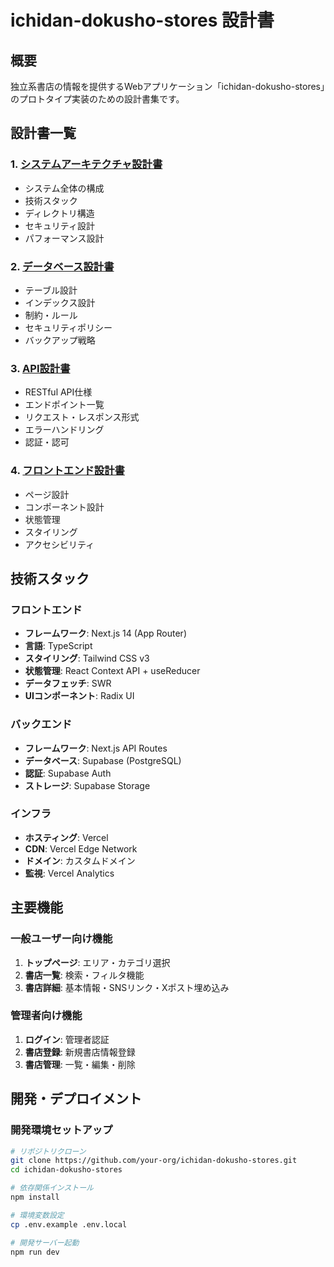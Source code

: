 # ichidan-dokusho-stores 設計書

## 概要

独立系書店の情報を提供するWebアプリケーション「ichidan-dokusho-stores」のプロトタイプ実装のための設計書集です。

## 設計書一覧

### 1. [システムアーキテクチャ設計書](./architecture-design.md)
- システム全体の構成
- 技術スタック
- ディレクトリ構造
- セキュリティ設計
- パフォーマンス設計

### 2. [データベース設計書](./database-design.md)
- テーブル設計
- インデックス設計
- 制約・ルール
- セキュリティポリシー
- バックアップ戦略

### 3. [API設計書](./api-design.md)
- RESTful API仕様
- エンドポイント一覧
- リクエスト・レスポンス形式
- エラーハンドリング
- 認証・認可

### 4. [フロントエンド設計書](./frontend-design.md)
- ページ設計
- コンポーネント設計
- 状態管理
- スタイリング
- アクセシビリティ

## 技術スタック

### フロントエンド
- **フレームワーク**: Next.js 14 (App Router)
- **言語**: TypeScript
- **スタイリング**: Tailwind CSS v3
- **状態管理**: React Context API + useReducer
- **データフェッチ**: SWR
- **UIコンポーネント**: Radix UI

### バックエンド
- **フレームワーク**: Next.js API Routes
- **データベース**: Supabase (PostgreSQL)
- **認証**: Supabase Auth
- **ストレージ**: Supabase Storage

### インフラ
- **ホスティング**: Vercel
- **CDN**: Vercel Edge Network
- **ドメイン**: カスタムドメイン
- **監視**: Vercel Analytics

## 主要機能

### 一般ユーザー向け機能
1. **トップページ**: エリア・カテゴリ選択
2. **書店一覧**: 検索・フィルタ機能
3. **書店詳細**: 基本情報・SNSリンク・Xポスト埋め込み

### 管理者向け機能
1. **ログイン**: 管理者認証
2. **書店登録**: 新規書店情報登録
3. **書店管理**: 一覧・編集・削除

## 開発・デプロイメント

### 開発環境セットアップ
```bash
# リポジトリクローン
git clone https://github.com/your-org/ichidan-dokusho-stores.git
cd ichidan-dokusho-stores

# 依存関係インストール
npm install

# 環境変数設定
cp .env.example .env.local

# 開発サーバー起動
npm run dev
```
